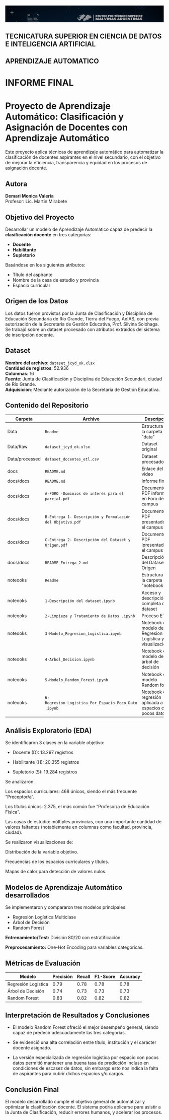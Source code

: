 ![Alt text](image.png)
## TECNICATURA SUPERIOR EN CIENCIA DE DATOS E INTELIGENCIA ARTIFICIAL
## APRENDIZAJE AUTOMATICO

# INFORME FINAL
# Proyecto de Aprendizaje Automático:  Clasificación y Asignación de Docentes con Aprendizaje Automático

Este proyecto aplica técnicas de aprendizaje automático para automatizar la clasificación de docentes aspirantes en el nivel secundario, con el objetivo de mejorar la eficiencia, transparencia y equidad en los procesos de asignación docente.

## Autora
**Demari Monica Valeria**  
Profesor: Lic. Martin Mirabete

## Objetivo del Proyecto

Desarrollar un modelo de Aprendizaje Automático capaz de predecir la **clasificación docente** en tres categorías:

- **Docente**
- **Habilitante**
- **Supletorio**

Basándose en los siguientes atributos:
- Título del aspirante
- Nombre de la casa de estudio y provincia
- Espacio curricular 

## Origen de los Datos

Los datos fueron provistos por la Junta de Clasificación y Disciplina de Educación Secundaria de Río Grande, Tierra del Fuego, AeIAS, con previa autorización de la Secretaria de Gestión Educativa, Prof. Silvina Solohaga. Se trabajó sobre un dataset procesado con atributos extraídos del sistema de inscripción docente.

## Dataset

**Nombre del archivo**: `dataset_jcyd_ok.xlsx`  
**Cantidad de registros**: 52.936  
**Columnas**: 16  
**Fuente**: Junta de Clasificación y Disciplina de Educación Secundari, ciudad de Río Grande.  
**Adquisición**: Mediante autorización de la Secretaria de Gestión Educativa.


## Contenido del Repositorio
| Carpeta                       | Archivo                                                   | Descripción                                                 |
|-------------------------------|-----------------------------------------------------------|-------------------------------------------------------------|
|    Data                       | `Readme`                                                  | Estructura de la carpeta "data"                             |
|    Data/Raw                   | `dataset_jcyd_ok.xlsx`                                    | Dataset original                                            |
|    Data/processed             | `dataset_docentes_etl.csv`                                | Dataset procesado                                           |  
|    docs                       | `README.md`                                               | Enlace del video                                            |
|    docs/docs                  | `README.md`                                               | Informe final                                               |
|    docs/docs                  | `A-FORO -Dominios de interés para el parcial.pdf`         | Documento PDF informado en Foro del campus                  |
|    docs/docs                  | `B-Entrega 1- Descripción y Formulación del Objetivo.pdf` | Documento PDF presentado en el campus                       |
|    docs/docs                  | `C-Entrega 2- Descripción del Dataset y Origen.pdf`       | Documento PDF ipresentado en el campus                      |
|    docs/docs                  | `README_Entrega_2.md `                                    | Descripción del Dataset y Origen                            |
|    noteooks                   | `Readme`                                                  | Estructura de la carpeta "notebook"                         |
|    noteooks                   | `1-Descripción del dataset.ipynb`                         | Acceso y descripción completa del dataset                   |
|    noteooks                   | `2-Limpieza y Tratamiento de Datos .ipynb`                | Proceso ETL                                                 |
|    noteooks                   | `3-Modelo_Regresion_Logistica.ipynb`                      | Notebook con modelo de Regresion Logística y visualizaciones|
|    noteooks                   | `4-Arbol_Decision.ipynb`                                  | Notebook con modelo de árbol de decisión                    |
|    noteooks                   | `5-Modelo_Random_Forest.ipynb`                            | Notebook con modelo Random forest                           |
|    noteooks                   | `6-Regresion_Logistica_Por_Espacio_Poco_Dato .ipynb`      | Notebook de regresión aplicada a espacios con pocos datos   |


## Análisis Exploratorio (EDA)

Se identificaron 3 clases en la variable objetivo:

- Docente (D): 13.297 registros

- Habilitante (H): 20.355 registros

- Supletorio (S): 19.284 registros

Se analizaron:

Los espacios curriculares: 468 únicos, siendo el más frecuente “Preceptor/a”.

Los títulos únicos: 2.375, el más común fue “Profesor/a de Educación Física”.

Las casas de estudio: múltiples provincias, con una importante cantidad de valores faltantes (notablemente en columnas como facultad, provincia, ciudad).

Se realizaron visualizaciones de:

Distribución de la variable objetivo.

Frecuencias de los espacios curriculares y títulos.

Mapas de calor para detección de valores nulos.


## Modelos de Aprendizaje Automático desarrollados

Se implementaron y compararon tres modelos principales:
- Regresión Logística Multiclase
- Árbol de Decisión
- Random Forest
  
**Entrenamiento/Test:** División 80/20 con estratificación.

**Preprocesamiento:** One-Hot Encoding para variables categóricas.



## Métricas de Evaluación 

| Modelo              | Precisión | Recall | F1-Score | Accuracy |
| ------------------- | --------- | ------ | -------- | -------- |
| Regresión Logística | 0.79      | 0.78   | 0.78     | 0.78     |
| Árbol de Decisión   | 0.74      | 0.73   | 0.73     | 0.73     |
| Random Forest       | 0.83      | 0.82   | 0.82     | 0.82     |



## Interpretación de Resultados y Conclusiones

- El modelo Random Forest ofreció el mejor desempeño general, siendo capaz de predecir adecuadamente las tres categorías.

- Se evidenció una alta correlación entre título, institución y el carácter docente asignado.

- La versión especializada de regresión logística por espacio con pocos datos permitió mantener una buena tasa de predicción incluso en condiciones de escasez de datos, sin embargo esto nos indica la falta de aspirantes para cubrir dichos espacios y/o cargos.


## Conclusión Final
El modelo desarrollado cumple el objetivo general de automatizar y optimizar la clasificación docente. El sistema podría aplicarse para asistir a la Junta de Clasificación, reducir errores humanos, y acelerar los procesos. 



